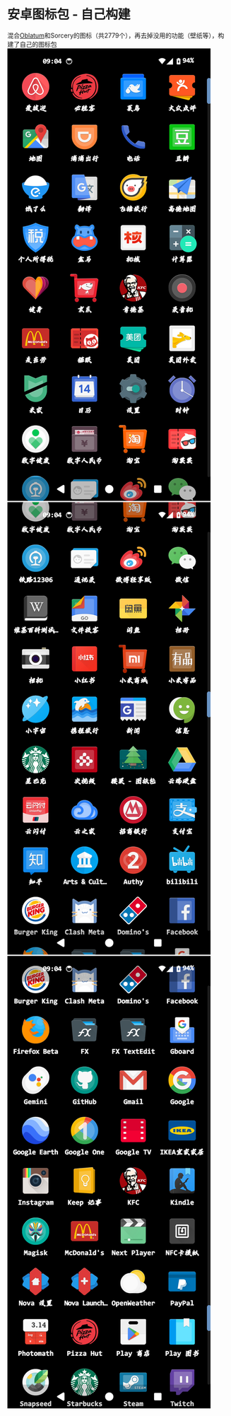 # 安卓图标包 - 自己构建
混合[Oblatum](https://github.com/Oblatum/Oblatum-IconPack-Reborn)和Sorcery的图标（共2779个），再去掉没用的功能（壁纸等），构建了自己的图标包
![](screenshots/01.png)
![](screenshots/02.png)
![](screenshots/03.png)